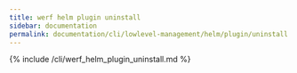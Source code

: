 ```yaml
---
title: werf helm plugin uninstall
sidebar: documentation
permalink: documentation/cli/lowlevel-management/helm/plugin/uninstall.html
---
```


{% include /cli/werf_helm_plugin_uninstall.md %}
